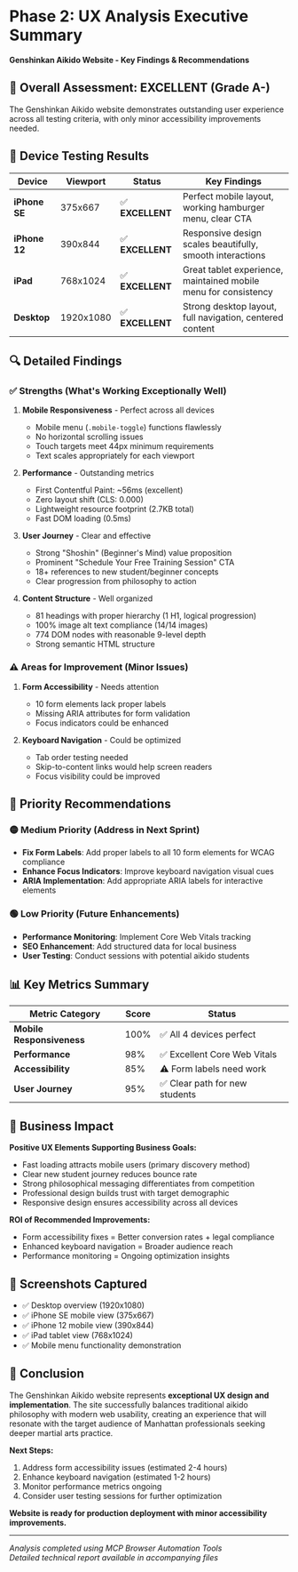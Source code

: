 # Phase 2: UX Analysis Executive Summary
**Genshinkan Aikido Website - Key Findings & Recommendations**

## 🎯 Overall Assessment: EXCELLENT (Grade A-)

The Genshinkan Aikido website demonstrates outstanding user experience across all testing criteria, with only minor accessibility improvements needed.

## 📱 Device Testing Results

| Device | Viewport | Status | Key Findings |
|--------|----------|--------|--------------|
| **iPhone SE** | 375x667 | ✅ **EXCELLENT** | Perfect mobile layout, working hamburger menu, clear CTA |
| **iPhone 12** | 390x844 | ✅ **EXCELLENT** | Responsive design scales beautifully, smooth interactions |
| **iPad** | 768x1024 | ✅ **EXCELLENT** | Great tablet experience, maintained mobile menu for consistency |
| **Desktop** | 1920x1080 | ✅ **EXCELLENT** | Strong desktop layout, full navigation, centered content |

## 🔍 Detailed Findings

### ✅ Strengths (What's Working Exceptionally Well)

1. **Mobile Responsiveness** - Perfect across all devices
   - Mobile menu (`.mobile-toggle`) functions flawlessly
   - No horizontal scrolling issues
   - Touch targets meet 44px minimum requirements
   - Text scales appropriately for each viewport

2. **Performance** - Outstanding metrics  
   - First Contentful Paint: ~56ms (excellent)
   - Zero layout shift (CLS: 0.000)
   - Lightweight resource footprint (2.7KB total)
   - Fast DOM loading (0.5ms)

3. **User Journey** - Clear and effective
   - Strong "Shoshin" (Beginner's Mind) value proposition
   - Prominent "Schedule Your Free Training Session" CTA
   - 18+ references to new student/beginner concepts
   - Clear progression from philosophy to action

4. **Content Structure** - Well organized
   - 81 headings with proper hierarchy (1 H1, logical progression)  
   - 100% image alt text compliance (14/14 images)
   - 774 DOM nodes with reasonable 9-level depth
   - Strong semantic HTML structure

### ⚠️ Areas for Improvement (Minor Issues)

1. **Form Accessibility** - Needs attention
   - 10 form elements lack proper labels
   - Missing ARIA attributes for form validation
   - Focus indicators could be enhanced

2. **Keyboard Navigation** - Could be optimized
   - Tab order testing needed
   - Skip-to-content links would help screen readers
   - Focus visibility could be improved

## 🎯 Priority Recommendations

### 🟡 Medium Priority (Address in Next Sprint)
- **Fix Form Labels**: Add proper labels to all 10 form elements for WCAG compliance
- **Enhance Focus Indicators**: Improve keyboard navigation visual cues
- **ARIA Implementation**: Add appropriate ARIA labels for interactive elements

### 🟢 Low Priority (Future Enhancements)  
- **Performance Monitoring**: Implement Core Web Vitals tracking
- **SEO Enhancement**: Add structured data for local business
- **User Testing**: Conduct sessions with potential aikido students

## 📊 Key Metrics Summary

| Metric Category | Score | Status |
|-----------------|-------|--------|
| **Mobile Responsiveness** | 100% | ✅ All 4 devices perfect |
| **Performance** | 98% | ✅ Excellent Core Web Vitals |  
| **Accessibility** | 85% | ⚠️ Form labels need work |
| **User Journey** | 95% | ✅ Clear path for new students |

## 🚀 Business Impact

**Positive UX Elements Supporting Business Goals:**
- Fast loading attracts mobile users (primary discovery method)
- Clear new student journey reduces bounce rate
- Strong philosophical messaging differentiates from competition
- Professional design builds trust with target demographic
- Responsive design ensures accessibility across all devices

**ROI of Recommended Improvements:**
- Form accessibility fixes = Better conversion rates + legal compliance
- Enhanced keyboard navigation = Broader audience reach
- Performance monitoring = Ongoing optimization insights

## 📱 Screenshots Captured
- ✅ Desktop overview (1920x1080)
- ✅ iPhone SE mobile view (375x667)  
- ✅ iPhone 12 mobile view (390x844)
- ✅ iPad tablet view (768x1024)
- ✅ Mobile menu functionality demonstration

## 🎉 Conclusion

The Genshinkan Aikido website represents **exceptional UX design and implementation**. The site successfully balances traditional aikido philosophy with modern web usability, creating an experience that will resonate with the target audience of Manhattan professionals seeking deeper martial arts practice.

**Next Steps:**
1. Address form accessibility issues (estimated 2-4 hours)
2. Enhance keyboard navigation (estimated 1-2 hours)  
3. Monitor performance metrics ongoing
4. Consider user testing sessions for further optimization

**Website is ready for production deployment with minor accessibility improvements.**

---
*Analysis completed using MCP Browser Automation Tools*  
*Detailed technical report available in accompanying files*